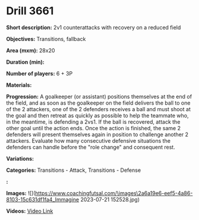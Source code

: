 # Drill 3661

**Short description:**
2v1 counterattacks with recovery on a reduced field

**Objectives:**
Transitions, fallback

**Area (mxm):**
28x20

**Duration (min):**


**Number of players:**
6 + 3P

**Materials:**


**Progression:**
A goalkeeper (or assistant) positions themselves at the end of the field, and as soon as the goalkeeper on the field delivers the ball to one of the 2 attackers, one of the 2 defenders receives a ball and must shoot at the goal and then retreat as quickly as possible to help the teammate who, in the meantime, is defending a 2vs1. If the ball is recovered, attack the other goal until the action ends. Once the action is finished, the same 2 defenders will present themselves again in position to challenge another 2 attackers. Evaluate how many consecutive defensive situations the defenders can handle before the "role change" and consequent rest.

**Variations:**


**Categories:**
Transitions - Attack, Transitions - Defense

**:**


**Images:**
![](https://www.coachingfutsal.com/\images\2a6a19e6-eef5-4a86-8103-15c631df1fa4_Immagine 2023-07-21 152528.jpg)

**Videos:**
[Video Link](https://www.youtube.com/embed/wqgHHFMg2kM)

